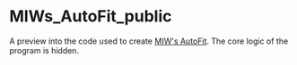 # MIWs_AutoFit_public
A preview into the code used to create [MIW's AutoFit](www.ingliswhalen.com/MIWs_AutoFit). The core logic of the program is hidden.
